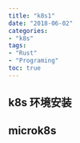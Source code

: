 ```yaml
---
title: "k8s1"
date: "2018-06-02"
categories:
- "k8s"
tags:
- "Rust"
- "Programing"
toc: true
---
```


## k8s 环境安装

## microk8s